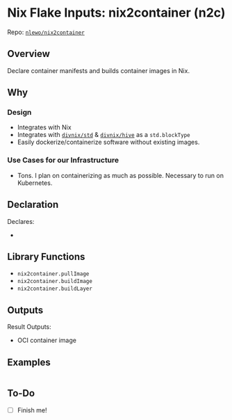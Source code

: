 # Nix Flake Inputs: nix2container (n2c)

Repo: [`nlewo/nix2container`](https://github.com/nlewo/nix2container)


## Overview

Declare container manifests and builds container images in Nix.

## Why


### Design

- Integrates with Nix
- Integrates with [`divnix/std`](https://github.com/divnix/std) & [`divnix/hive`](https://github.com/divnix/hive) as a `std.blockType`
- Easily dockerize/containerize software without existing images.

### Use Cases for our Infrastructure

- Tons. I plan on containerizing as much as possible. Necessary to run on Kubernetes.

## Declaration

Declares:

-


## Library Functions

- `nix2container.pullImage`
- `nix2container.buildImage`
- `nix2container.buildLayer`

## Outputs

Result Outputs:

- OCI container image


## Examples

```nix
```


## To-Do

- [ ] Finish me!
